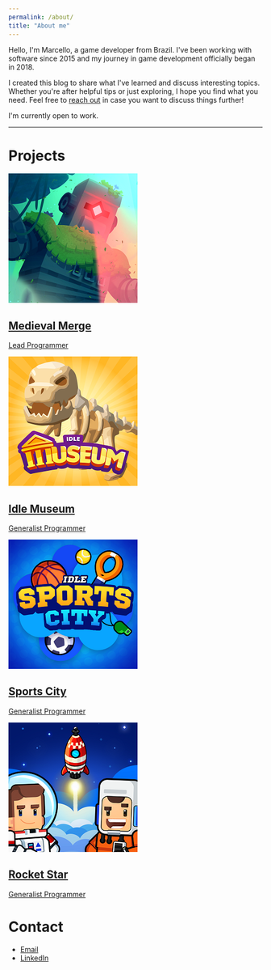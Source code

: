 ```yaml
---
permalink: /about/
title: "About me"
---
```


Hello, I'm Marcello, a game developer from Brazil. I've been working with software since 2015 and my journey in game development officially began in 2018.

I created this blog to share what I've learned and discuss interesting topics. Whether you're after helpful tips or just exploring, I hope you find what you need. Feel free to [reach out](/about/#contact) in case you want to discuss things further!

I'm currently open to work.

<hr>

# Projects
<div class="feature__wrapper">
    <a class="project__link" href="{% link _pages/medieval-merge.md %}">
        <div class="feature__item">
            <div class="archive__item">
                <div class="archive__item-teaser">
                    <img src="/assets/images/medieval-merge.png" alt="Medieval Merge icon">
                </div>
                <div class="archive__item-body">
                    <h2 class="archive__item-title">Medieval Merge</h2>
                    <div class="archive__item-excerpt">
                        <p>Lead Programmer</p>
                    </div>
                </div>
            </div>
        </div>
    </a>
    <a class="project__link" href="{% link _pages/idle-museum.md %}">
        <div class="feature__item">
            <div class="archive__item">
                <div class="archive__item-teaser">
                    <img src="/assets/images/idle-museum.png" alt="Idle Museum icon">
                </div>
                <div class="archive__item-body">
                    <h2 class="archive__item-title">Idle Museum</h2>
                    <div class="archive__item-excerpt">
                        <p>Generalist Programmer</p>
                    </div>
                </div>
            </div>
        </div>
    </a>
    <a class="project__link" href="{% link _pages/sports-city.md %}">
        <div class="feature__item">
            <div class="archive__item">
                <div class="archive__item-teaser">
                    <img src="/assets/images/sports-city.png" alt="Sports City icon">
                </div>
                <div class="archive__item-body">
                    <h2 class="archive__item-title">Sports City</h2>
                    <div class="archive__item-excerpt">
                        <p>Generalist Programmer</p>
                    </div>
                </div>
            </div>
        </div>
    </a>
    <a class="project__link" href="{% link _pages/rocket-star.md %}">
        <div class="feature__item">
            <div class="archive__item">
                <div class="archive__item-teaser">
                    <img src="/assets/images/rocket-star.png" alt="Rocket Star icon">
                </div>
                <div class="archive__item-body">
                    <h2 class="archive__item-title">Rocket Star</h2>
                    <div class="archive__item-excerpt">
                        <p>Generalist Programmer</p>
                    </div>
                </div>
            </div>
        </div>
    </a>
</div>

# Contact
<ul class="author__urls social-icons">
    <li>
        <a href="mailto:marcello.crvaz replace-with-at gmail.com" rel="nofollow noopener noreferrer me" itemprop="sameAs">
            <i class="fa fa-fw fa-envelope-square" aria-hidden="true"></i>
            <span class="label">Email</span>
        </a>
    </li>
    <li>
        <a href="https://www.linkedin.com/in/mcrvaz/" rel="nofollow noopener noreferrer me" itemprop="sameAs">
            <i class="fab fa-fw fa-linkedin-in" aria-hidden="true"></i>
            <span class="label">LinkedIn</span>
        </a>
    </li>
</ul>
